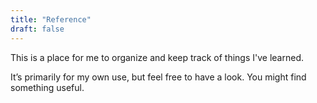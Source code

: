 ```yaml
---
title: "Reference"
draft: false
---
```

This is a place for me to organize and keep track of things I've learned. 

It’s primarily for my own use, but feel free to have a look. You might find something useful.